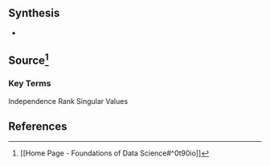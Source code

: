 ## Synthesis
- 
## Source[^1]
### Key Terms
Independence
Rank
Singular Values

## References

[^1]: [[Home Page - Foundations of Data Science#^0t90io]]